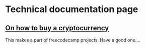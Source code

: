 # Technical documentation page

## [On how to buy a cryptocurrency](https://codename1000.github.io/technical_documentation_page/)

This makes a part of freecodecamp projects. Have a good one....
